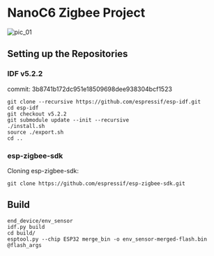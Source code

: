 # NanoC6 Zigbee Project

![pic_01](./assets/pic_01.jpg)

## Setting up the Repositories

### IDF v5.2.2

commit: 3b8741b172dc951e18509698dee938304bcf1523

    git clone --recursive https://github.com/espressif/esp-idf.git
    cd esp-idf
    git checkout v5.2.2
    git submodule update --init --recursive
    ./install.sh
    source ./export.sh
    cd ..

### esp-zigbee-sdk
Cloning esp-zigbee-sdk:

    git clone https://github.com/espressif/esp-zigbee-sdk.git

## Build

    end_device/env_sensor
    idf.py build
    cd build/
    esptool.py --chip ESP32 merge_bin -o env_sensor-merged-flash.bin @flash_args 


